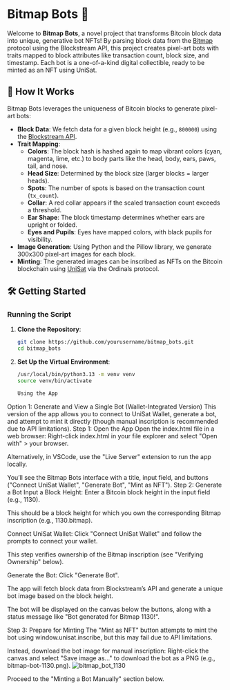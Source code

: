 # Bitmap Bots 🤖

Welcome to **Bitmap Bots**, a novel project that transforms Bitcoin block data into unique, generative bot NFTs! By parsing block data from the [Bitmap](https://bitmap.io/) protocol using the Blockstream API, this project creates pixel-art bots with traits mapped to block attributes like transaction count, block size, and timestamp. Each bot is a one-of-a-kind digital collectible, ready to be minted as an NFT using UniSat.

## 🎨 How It Works

Bitmap Bots leverages the uniqueness of Bitcoin blocks to generate pixel-art bots:
- **Block Data**: We fetch data for a given block height (e.g., `800000`) using the [Blockstream API](https://blockstream.info/api).
- **Trait Mapping**:
  - **Colors**: The block hash is hashed again to map vibrant colors (cyan, magenta, lime, etc.) to body parts like the head, body, ears, paws, tail, and nose.
  - **Head Size**: Determined by the block size (larger blocks = larger heads).
  - **Spots**: The number of spots is based on the transaction count (`tx_count`).
  - **Collar**: A red collar appears if the scaled transaction count exceeds a threshold.
  - **Ear Shape**: The block timestamp determines whether ears are upright or folded.
  - **Eyes and Pupils**: Eyes have mapped colors, with black pupils for visibility.
- **Image Generation**: Using Python and the Pillow library, we generate 300x300 pixel-art images for each block.
- **Minting**: The generated images can be inscribed as NFTs on the Bitcoin blockchain using [UniSat](https://unisat.io/) via the Ordinals protocol.

## 🛠️ Getting Started

### Running the Script
1. **Clone the Repository**:
   ```bash
   git clone https://github.com/yourusername/bitmap_bots.git
   cd bitmap_bots
2. **Set Up the Virtual Environment**:
   ```bash
   /usr/local/bin/python3.13 -m venv venv
   source venv/bin/activate

   Using the App
Option 1: Generate and View a Single Bot (Wallet-Integrated Version)
This version of the app allows you to connect to UniSat Wallet, generate a bot, and attempt to mint it directly (though manual inscription is recommended due to API limitations).
Step 1: Open the App
Open the index.html file in a web browser:
Right-click index.html in your file explorer and select "Open with" > your browser.

Alternatively, in VSCode, use the "Live Server" extension to run the app locally.

You’ll see the Bitmap Bots interface with a title, input field, and buttons ("Connect UniSat Wallet", "Generate Bot", "Mint as NFT").
Step 2: Generate a Bot
Input a Block Height:
Enter a Bitcoin block height in the input field (e.g., 1130).

This should be a block height for which you own the corresponding Bitmap inscription (e.g., 1130.bitmap).

Connect UniSat Wallet:
Click "Connect UniSat Wallet" and follow the prompts to connect your wallet.

This step verifies ownership of the Bitmap inscription (see "Verifying Ownership" below).

Generate the Bot:
Click "Generate Bot".

The app will fetch block data from Blockstream’s API and generate a unique bot image based on the block height.

The bot will be displayed on the canvas below the buttons, along with a status message like "Bot generated for Bitmap 1130!".

Step 3: Prepare for Minting
The "Mint as NFT" button attempts to mint the bot using window.unisat.inscribe, but this may fail due to API limitations.

Instead, download the bot image for manual inscription:
Right-click the canvas and select "Save image as..." to download the bot as a PNG (e.g., bitmap-bot-1130.png).
![bitmap_bot_1130](https://github.com/user-attachments/assets/1d67febb-a25d-4017-97cd-95771f03ebbb)




Proceed to the "Minting a Bot Manually" section below.
